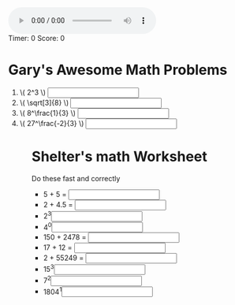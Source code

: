  <script src="https://polyfill.io/v3/polyfill.min.js?features=es6"></script>
<script id="MathJax-script" async src="https://cdn.jsdelivr.net/npm/mathjax@3/es5/tex-mml-chtml.js"></script>
<audio id="sad" controls>
  <source src="https://math.seattleacademy.org/garyanderson/snd/sad.mp3" type="audio/mpeg">
</audio>
<div>Timer: <span id="theTimer">0</span> Score: <span id="score">0</span></div>
<h1>Gary's Awesome Math Problems</h1>
<ol>
  <li> \( 2^3 \) <input data-correct="8"/> </li>
  <li> \( \sqrt[3]{8} \) <input data-correct="2"/></li>
  <li> \( 8^\frac{1}{3} \) <input data-correct="2" /></li>
    <li> \( 27^\frac{-2}{3} \) <input data-correct="1/9" /></li>
  <ol>
<h1>Shelter's math Worksheet</h1>
<p>Do these fast and correctly</p>
<ul>
  <li>5 + 5 = <input data-correct="10"/></li>
  <li>2 + 4.5 = <input data-correct="6.5"/></li>
  <li>2<sup>3</sup><input data-correct="8"/></li>
  <li>4<sup>0</sup><input data-correct="1"/></li> 
  <li>150 + 2478 = <input data-correct="2628"/></li>
  <li>17 + 12 = <input data-correct="29"/></li>
  <li>2 + 55249 = <input data-correct="55251"/></li>
  <li>15<sup>3</sup><input data-correct="3375"/></li>
  <li>7<sup>2</sup><input data-correct="49"/></li>
  <li>1804<sup>1</sup><input data-correct="1804"/></li> 
